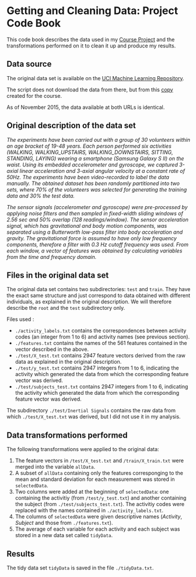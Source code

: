 # Getting and Cleaning Data: Project Code Book

This code book describes the data used in my [Course Project](https://github.com/datascience1492/GetCleanData) and the transformations performed on it to clean it up and produce my results.

## Data source

The original data set is available on the [UCI Machine Learning Repository](http://archive.ics.uci.edu/ml/datasets/Human+Activity+Recognition+Using+Smartphones).

The script does not download the data from there, but from this [copy](https://d396qusza40orc.cloudfront.net/getdata%2Fprojectfiles%2FUCI%20HAR%20Dataset.zip) created for the course.

As of November 2015, the data available at both URLs is identical.

## Original description of the data set

*The experiments have been carried out with a group of 30 volunteers within an age bracket of 19-48 years. Each person performed six activities (WALKING, WALKING_UPSTAIRS, WALKING_DOWNSTAIRS, SITTING, STANDING, LAYING) wearing a smartphone (Samsung Galaxy S II) on the waist. Using its embedded accelerometer and gyroscope, we captured 3-axial linear acceleration and 3-axial angular velocity at a constant rate of 50Hz. The experiments have been video-recorded to label the data manually. The obtained dataset has been randomly partitioned into two sets, where 70% of the volunteers was selected for generating the training data and 30% the test data.*

*The sensor signals (accelerometer and gyroscope) were pre-processed by applying noise filters and then sampled in fixed-width sliding windows of 2.56 sec and 50% overlap (128 readings/window). The sensor acceleration signal, which has gravitational and body motion components, was separated using a Butterworth low-pass filter into body acceleration and gravity. The gravitational force is assumed to have only low frequency components, therefore a filter with 0.3 Hz cutoff frequency was used. From each window, a vector of features was obtained by calculating variables from the time and frequency domain.*

## Files in the original data set

The original data set contains two subdirectories: `test` and `train`. They have the exact same structure and just correspond to data obtained with different individuals, as explained in the original description. We will therefore describe the `root` and the `test` subdirectory only.

Files used :

* `./activity_labels.txt` contains the correspondences between activity codes (an integer from 1 to 6) and activity names (see previous section).
* `./features.txt` contains the names of the 561 features contained in the vector described in the above.
* `./test/X_test.txt` contains 2947 feature vectors derived from the raw data as explained in the original description.
* `./test/y_test.txt` contains 2947 integers from 1 to 6, indicating the activity which generated the data from which the corresponding feature vector was derived.
* `./test/subjects_test.txt` contains 2947 integers from 1 to 6, indicating the activity which generated the data from which the corresponding feature vector was derived.

The subdirectory `./test/Inertial Signals` contains the raw data from which `./test/X_test.txt` was derived, but I did not use it in my analysis.

## Data transformations performed

The following transformations were applied to the original data:

1. The feature vectors in `/test/X_test.txt` and `/train/X_train.txt` were merged into the variable `allData`.
2. A subset of `allData` containing only the features corresponging to the mean and standard deviation for each measurement was stored in `selectedData`.
3. Two columns were added at the beginning of `selectedData`: one containing the activitiy (from `/test/y_test.txt`) and another containing the subject (from `./test/subjects_test.txt`). The activitiy codes were replaced with the names contained in `./activity_labels.txt`.
4. The columns of `selectedData` were given descriptive names (*Activity*, *Subject* and those from `./features.txt`).
5. The average of each variable for each activity and each subject was stored in a new data set called `tidyData`.

## Results

The tidy data set `tidyData` is saved in the file `./tidyData.txt`.
